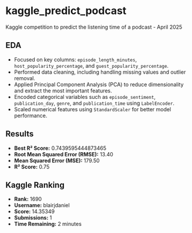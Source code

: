 # kaggle_predict_podcast
Kaggle competition to predict the listening time of a podcast - April 2025

## EDA
- Focused on key columns: `episode_length_minutes`, `host_popularity_percentage`, and `guest_popularity_percentage`.
- Performed data cleaning, including handling missing values and outlier removal.
- Applied Principal Component Analysis (PCA) to reduce dimensionality and extract the most important features.
- Encoded categorical variables such as `episode_sentiment`, `publication_day`, `genre`, and `publication_time` using `LabelEncoder`.
- Scaled numerical features using `StandardScaler` for better model performance.

## Results
- **Best R² Score:** 0.7439595444873465
- **Root Mean Squared Error (RMSE):** 13.40
- **Mean Squared Error (MSE):** 179.50
- **R² Score:** 0.75

## Kaggle Ranking
- **Rank:** 1690
- **Username:** blairjdaniel
- **Score:** 14.35349
- **Submissions:** 1
- **Time Remaining:** 2 minutes